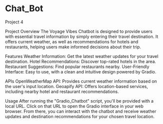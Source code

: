 # Chat_Bot
Project 4

Project Overview
The Voyage Vibes Chatbot is designed to provide users with essential travel information by simply entering their travel destination. It offers current weather, as well as recommendations for hotels and restaurants, helping users make informed decisions about their trip.

Features
Weather Information: Get the latest weather updates for your travel destination.
Hotel Recommendations: Discover top-rated hotels in the area.
Restaurant Suggestions: Find popular restaurants nearby.
User-Friendly Interface: Easy to use, with a clean and intuitive design powered by Gradio.

APIs
OpenWeatherMap API: Provides current weather information based on the user's input location.
Geoapify API: Offers location-based services, including nearby hotel and restaurant recommendations.

Usage
After running the "Gradio_Chatbot" script, you'll be provided with a local URL. Click on that URL to open the Gradio interface in your web browser. From there, you can interact with the chatbot and receive weather updates and destination recommendations for your chosen travel location.
